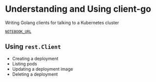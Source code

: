 # Understanding and Using client-go

Writing Golang clients for talking to a Kubernetes cluster

[`NOTEBOOK_URL`](NOTEBOOK_URL)

## Using `rest.Client`

- Creating a deployment
- Listing pods
- Updating a deployment image
- Deleting a deployment